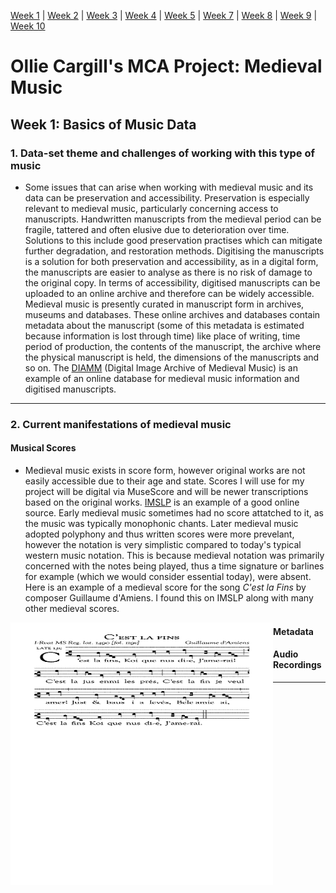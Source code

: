 [Week 1](https://olliecargill.github.io/MCA-2022) | [Week 2](https://olliecargill.github.io/MCA-2022/labtasks/week2/week2.html) | [Week 3](https://olliecargill.github.io/MCA-2022/labtasks/week3/week3.html) | [Week 4](https://olliecargill.github.io/MCA-2022/labtasks/week4/week4.html) | [Week 5](https://olliecargill.github.io/MCA-2022/labtasks/week5/week5.html) | [Week 7](https://olliecargill.github.io/MCA-2022/labtasks/week7/week7.html) | [Week 8](https://olliecargill.github.io/MCA-2022/labtasks/week8/week8.html) | [Week 9](https://olliecargill.github.io/MCA-2022/labtasks/week9/week9.html) | [Week 10](https://olliecargill.github.io/MCA-2022/labtasks/week10/week10.html)

# Ollie Cargill's MCA Project: Medieval Music

## Week 1: Basics of Music Data

### 1. Data-set theme and challenges of working with this type of music

* Some issues that can arise when working with medieval music and its data can be preservation and accessibility. Preservation is especially relevant to medieval music, particularly concerning access to manuscripts. Handwritten manuscripts from the medieval period can be fragile, tattered and often elusive due to deterioration over time. Solutions to this include good preservation practises which can mitigate further degradation, and restoration methods. Digitising the manuscripts is a solution for both preservation and accessibility, as in a digital form, the manuscripts are easier to analyse as there is no risk of damage to the original copy. In terms of accessibility, digitised manuscripts can be uploaded to an online archive and therefore can be widely accessible. Medieval music is presently curated in manuscript form in archives, museums and databases. These online archives and databases contain metadata about the manuscript (some of this metadata is estimated because information is lost through time) like place of writing, time period of production, the contents of the manuscript, the archive where the physical manuscript is held, the dimensions of the manuscripts and so on. The [DIAMM](https://www.diamm.ac.uk/) (Digital Image Archive of Medieval Music) is an example of an online database for medieval music information and digitised manuscripts.

<hr>

### 2. Current manifestations of medieval music

#### Musical Scores

* Medieval music exists in score form, however original works are not easily accessible due to their age and state. Scores I will use for my project will be digital via MuseScore and will be newer transcriptions based on the original works. [IMSLP](https://imslp.org/wiki/Main_Page) is an example of a good online source. Early medieval music sometimes had no score attatched to it, as the music was typically monophonic chants. Later medieval music adopted polyphony and thus written scores were more prevelant, however the notation is very simplistic compared to today's typical western music notation. This is because medieval notation was primarily concerned with the notes being played, thus a time signature or barlines for example (which we would consider essential today), were absent. Here is an example of a medieval score for the song <i>C'est la Fins</i> by composer Guillaume d'Amiens. I found this on IMSLP along with many other medieval scores. 

<img src="c'estlafin.png" alt="c'est la fins sheet music" style="float:left;width:420px;height:420px;">

#### Metadata

#### Audio Recordings

<hr>
